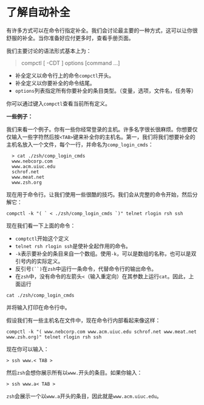 # 了解自动补全

有许多方式可以在命令行指定补全。我们会讨论最主要的一种方式，这可以让你很舒服的补全。当你准备好应付更多时，查看手册页面。

我们主要讨论的语法形式基本上为：

> compctl [ -CDT ] options [command ...] 

- 补全定义以命令行上的命令`compctl`开头。
- 补全定义以你要补全的命令结尾。
- `options`列表指定所有你要补全的条目类型。（变量，选项，文件名，任务等）

你可以通过键入`compctl`查看当前所有定义。

**一些例子：**

我们来看一个例子。你有一些你经常登录的主机。许多名字很长很麻烦。你想要仅仅输入一些字符然后按`<TAB>`键来补全你的主机名。第一，我们将我们想要补全的主机名放入一个文件，每个一行，并命名为`comp_login_cmds`：

```shell
  > cat ./zsh/comp_login_cmds
  www.nebcorp.com
  www.acm.uiuc.edu
  schrof.net
  www.meat.net
  www.zsh.org
```

现在用于命令行。让我们使用一些很酷的技巧。我们会从完整的命令开始，然后分解它：

```shell
compctl -k "( ` < ./zsh/comp_login_cmds `)" telnet rlogin rsh ssh
```

现在我们看一下上面的命令：

- `comptctl`开始这个定义
- `telnet rsh rlogin ssh`是使补全起作用的命令。
- `-k`表示要补全的条目来自一个数组。使用`-k`，可以是数组的名称，也可以是双引号内的实际定义。
- 反引号`(``)`在`zsh`中运行一条命令，代替命令行的输出命令。
- 在`zsh`中，没有命令的左箭头`<`（输入重定向）在其参数上运行`cat`。因此，上面运行

```shell
cat ./zsh/comp_login_cmds 
```

并将输入打印在命令行中。

假设我们有一些主机名在文件中，现在命令行内部看起来像这样：

```shell
compctl -k "( www.nebcorp.com www.acm.uiuc.edu schrof.net www.meat.net www.zsh.org)" telnet rlogin rsh ssh
```

现在你可以输入：

```shell
> ssh www.< TAB >
```

然后`zsh`会想你展示所有以`www.`开头的条目。如果你输入：

```shell
> ssh www.a< TAB >
```

`zsh`会展示一个以`www.a`开头的条目，因此就是`www.acm.uiuc.edu`。